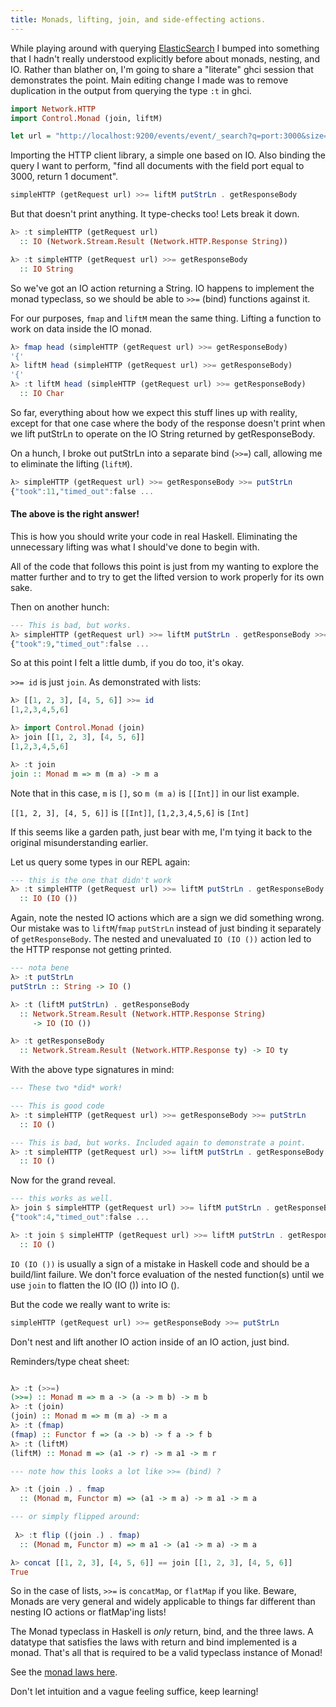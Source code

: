 ```yaml
---
title: Monads, lifting, join, and side-effecting actions.
---
```


While playing around with querying [ElasticSearch](http://www.elasticsearch.org/) I bumped into something that I hadn't really understood explicitly before about monads, nesting, and IO. Rather than blather on, I'm going to share a "literate" ghci session that demonstrates the point. Main editing change I made was to remove duplication in the output from querying the type `:t` in ghci.

``` haskell
import Network.HTTP
import Control.Monad (join, liftM)

let url = "http://localhost:9200/events/event/_search?q=port:3000&size=1"
```

Importing the HTTP client library, a simple one based on IO. Also binding the query I want to perform, "find all documents with the field port equal to 3000, return 1 document".

``` haskell
simpleHTTP (getRequest url) >>= liftM putStrLn . getResponseBody
```

But that doesn't print anything. It type-checks too! Lets break it down.

``` haskell
λ> :t simpleHTTP (getRequest url)
  :: IO (Network.Stream.Result (Network.HTTP.Response String))

λ> :t simpleHTTP (getRequest url) >>= getResponseBody
  :: IO String
```

So we've got an IO action returning a String. IO happens to implement the monad typeclass, so we should be able to `>>=` (bind) functions against it.

For our purposes, `fmap` and `liftM` mean the same thing. Lifting a function to work on data inside the IO monad.

``` haskell
λ> fmap head (simpleHTTP (getRequest url) >>= getResponseBody)
'{'
λ> liftM head (simpleHTTP (getRequest url) >>= getResponseBody)
'{'
λ> :t liftM head (simpleHTTP (getRequest url) >>= getResponseBody)
  :: IO Char
```

So far, everything about how we expect this stuff lines up with reality, except for that one case where the body of the response doesn't print when we lift putStrLn to operate on the IO String returned by getResponseBody.

On a hunch, I broke out putStrLn into a separate bind (`>>=`) call, allowing me to eliminate the lifting (`liftM`).

``` haskell
λ> simpleHTTP (getRequest url) >>= getResponseBody >>= putStrLn
{"took":11,"timed_out":false ...
```

#### The above is the right answer!

This is how you should write your code in real Haskell. Eliminating the unnecessary lifting was what I should've done to begin with.

All of the code that follows this point is just from my wanting to explore the matter further and to try to get the lifted version to work properly for its own sake.

Then on another hunch:

``` haskell
--- This is bad, but works.
λ> simpleHTTP (getRequest url) >>= liftM putStrLn . getResponseBody >>= id
{"took":9,"timed_out":false ...
```

So at this point I felt a little dumb, if you do too, it's okay.

`>>= id` is just `join`. As demonstrated with lists:

``` haskell
λ> [[1, 2, 3], [4, 5, 6]] >>= id
[1,2,3,4,5,6]

λ> import Control.Monad (join)
λ> join [[1, 2, 3], [4, 5, 6]]
[1,2,3,4,5,6]

λ> :t join
join :: Monad m => m (m a) -> m a
```

Note that in this case, `m` is `[]`, so `m (m a)` is `[[Int]]` in our list example.

`[[1, 2, 3], [4, 5, 6]]` is `[[Int]]`, `[1,2,3,4,5,6]` is `[Int]`

If this seems like a garden path, just bear with me, I'm tying it back to the original misunderstanding earlier.

Let us query some types in our REPL again:

``` haskell
--- this is the one that didn't work
λ> :t simpleHTTP (getRequest url) >>= liftM putStrLn . getResponseBody
  :: IO (IO ())
```

Again, note the nested IO actions which are a sign we did something wrong. Our mistake was to `liftM`/`fmap` `putStrLn` instead of just binding it separately of `getResponseBody`. The nested and unevaluated `IO (IO ())` action led to the HTTP response not getting printed.

``` haskell
--- nota bene
λ> :t putStrLn
putStrLn :: String -> IO ()

λ> :t (liftM putStrLn) . getResponseBody
  :: Network.Stream.Result (Network.HTTP.Response String)
     -> IO (IO ())

λ> :t getResponseBody
  :: Network.Stream.Result (Network.HTTP.Response ty) -> IO ty
```

With the above type signatures in mind:

``` haskell
--- These two *did* work!

--- This is good code
λ> :t simpleHTTP (getRequest url) >>= getResponseBody >>= putStrLn
  :: IO ()

--- This is bad, but works. Included again to demonstrate a point.
λ> :t simpleHTTP (getRequest url) >>= liftM putStrLn . getResponseBody >>= id
  :: IO ()
```

Now for the grand reveal.

``` haskell
--- this works as well.
λ> join $ simpleHTTP (getRequest url) >>= liftM putStrLn . getResponseBody
{"took":4,"timed_out":false ...

λ> :t join $ simpleHTTP (getRequest url) >>= liftM putStrLn . getResponseBody
  :: IO ()
```

`IO (IO ())` is usually a sign of a mistake in Haskell code and should be a build/lint failure. We don't force evaluation of the nested function(s) until we use `join` to flatten the IO (IO ()) into IO ().

But the code we really want to write is:

``` haskell
simpleHTTP (getRequest url) >>= getResponseBody >>= putStrLn
```

Don't nest and lift another IO action inside of an IO action, just bind.

Reminders/type cheat sheet:

``` haskell

λ> :t (>>=)
(>>=) :: Monad m => m a -> (a -> m b) -> m b
λ> :t (join)
(join) :: Monad m => m (m a) -> m a
λ> :t (fmap)
(fmap) :: Functor f => (a -> b) -> f a -> f b
λ> :t (liftM)
(liftM) :: Monad m => (a1 -> r) -> m a1 -> m r

--- note how this looks a lot like >>= (bind) ?

λ> :t (join .) . fmap
  :: (Monad m, Functor m) => (a1 -> m a) -> m a1 -> m a

--- or simply flipped around:
  
 λ> :t flip ((join .) . fmap)
  :: (Monad m, Functor m) => m a1 -> (a1 -> m a) -> m a

λ> concat [[1, 2, 3], [4, 5, 6]] == join [[1, 2, 3], [4, 5, 6]]
True

```

So in the case of lists, `>>=` is `concatMap`, or `flatMap` if you like. Beware, Monads are very general and widely applicable to things far different than nesting IO actions or flatMap'ing lists!

The Monad typeclass in Haskell is *only* return, bind, and the three laws. A datatype that satisfies the laws with return and bind implemented is a monad. That's all that is required to be a valid typeclass instance of Monad!

See the [monad laws here](http://www.haskell.org/haskellwiki/Monad_laws).

Don't let intuition and a vague feeling suffice, keep learning!
